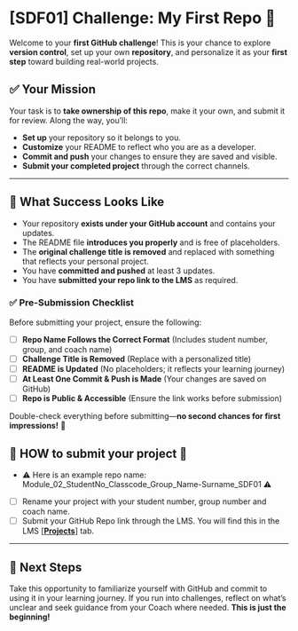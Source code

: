 # [SDF01] Challenge: My First Repo 🚀  

Welcome to your **first GitHub challenge**! This is your chance to explore **version control**, set up your own **repository**, and personalize it as your **first step** toward building real-world projects.  



## ✅ **Your Mission**  
Your task is to **take ownership of this repo**, make it your own, and submit it for review. Along the way, you’ll:  
- **Set up** your repository so it belongs to you.  
- **Customize** your README to reflect who you are as a developer.  
- **Commit and push** your changes to ensure they are saved and visible.  
- **Submit your completed project** through the correct channels.  

---

## 🎯 **What Success Looks Like**  
- Your repository **exists under your GitHub account** and contains your updates.  
- The README file **introduces you properly** and is free of placeholders.  
- The **original challenge title is removed** and replaced with something that reflects your personal project.  
- You have **committed and pushed** at least 3 updates.  
- You have **submitted your repo link to the LMS** as required.  


### ✅ **Pre-Submission Checklist**  

Before submitting your project, ensure the following:  

- [ ] **Repo Name Follows the Correct Format** (Includes student number, group, and coach name)  
- [ ] **Challenge Title is Removed** (Replace with a personalized title)  
- [ ] **README is Updated** (No placeholders; it reflects your learning journey)  
- [ ] **At Least One Commit & Push is Made** (Your changes are saved on GitHub)  
- [ ] **Repo is Public & Accessible** (Ensure the link works before submission)   

Double-check everything before submitting—**no second chances for first impressions!** 🚀

## 🚨 **HOW to submit your project** 🚨

- ⚠️ Here is an example repo name: Module_02_StudentNo_Classcode_Group_Name-Surname_SDF01 ⚠️
- [ ] Rename your project with your student number, group number and coach name. 
- [ ] Submit your GitHub Repo link through the LMS. You will find this in the LMS [**[Projects](https://learn.codespace.co.za/projects)**] tab.

---

## 🚀 **Next Steps**  
Take this opportunity to familiarize yourself with GitHub and commit to using it in your learning journey. If you run into challenges, reflect on what’s unclear and seek guidance from your Coach where needed. **This is just the beginning!**
